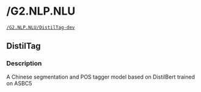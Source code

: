 # /G2.NLP.NLU


<a href='https://drive.google.com/drive/folders/10oMklPOBLm1hRRvAwT5W0zc_pbXxyIR3' target='_blank' class='drive-location'><code>/G2.NLP.NLU/DistilTag-dev</code></a>

## DistilTag

### Description
A Chinese segmentation and POS tagger model based on DistilBert trained on
ASBC5
